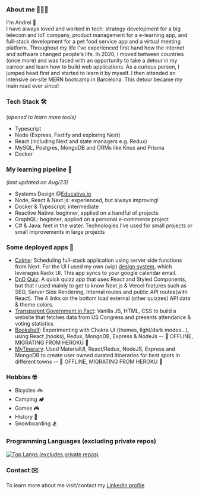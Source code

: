 ### About me 👨🏻‍💻

I'm Andrei 👋   
I have always loved and worked in tech: strategy development for a big telecom and IoT company, product management for a e-learning app, and full-stack development for a pet food service app and a virtual meeting platform. Throughout my life I've experienced first hand how the internet and software changed people's life. In 2020, I moved between countries (once more) and was faced with an opportunity to take a detour in my carreer and learn how to build web applications. As a curious person, I jumped head first and started to learn it by myself. I then attended an intensive on-site MERN bootcamp in Barcelona. This detour became my main road ever since!

### Tech Stack 🛠
*(opened to learn more tools)*
- Typescript
- Node (Express, Fastify and exploring Nest)
- React (including Next and state managers e.g. Redux)
- MySQL, Postgres, MongoDB and ORMs like Knux and Prisma
- Docker

### My learning pipeline 🌱
*(last updated on Aug/23)*
- Systems Design @[Educative.io](https://www.educative.io/path/deep-dive-into-system-design-interview)
- Node, React & Next.js: experienced, but always improving!
- Docker & Typescript: intermediate
- Reactive Native: beginner, applied on a handful of projects
- GraphQL: beginner, applied on a personal e-commerce project
- C# & Java: feet in the water. Technologies I've used for small projects or small improvements in large projects

### Some deployed apps 🚀

- [Calme](https://calme-mu.vercel.app): Scheduling full-stack application using server side functions from Next. For the UI I used my own (wip) [design system](https://www.npmjs.com/package/@celoco-ui/react), which leverages Radix UI. This app syncs to your google calendar email.
- [DnD Quiz](https://dnd-quiz.andrei-ce.vercel.app/): A quick quizz app that uses React and Styled Components, but that I used mainly to get to know Next.js & Vercel features such as SEO, Server Side Rendering, Internal routes and public API routes(with React). The 4 links on the bottom load external (other quizzes) API data & theme colors.
- [Transparent Government in Fact](https://andrei-ce.github.io/TGiF/): Vanilla JS, HTML, CSS to build a website that fetches data from US Congress and presents attendance & voting statistics
- [Bookshelf](https://bookshelf-ac.herokuapp.com/): Experimenting with Chakra UI (themes, light/dark modes...), using React (hooks), Redux, MongoDB, Express & NodeJs -- 🚧 OFFLINE, MIGRATING FROM HEROKU 🚧
- [MyTinerary](https://mytinerary-ac.herokuapp.com/): Used MaterialUI, React/Redux, NodeJS, Express and MongoDB to create user owned curated itineraries for best spots in different towns -- 🚧 OFFLINE, MIGRATING FROM HEROKU 🚧


### Hobbies 🤓
- Bicycles 🚲 
- Camping 🏕
- Games 🎮
- History 📖
- Snowboarding 🏂

### Programming Languages (excluding private repos)
[![Top Langs (excludes private repos)](https://github-readme-stats.vercel.app/api/top-langs/?username=andrei-ce)](https://github.com/andrei-ce/github-readme-stats)

### Contact ✉️
To learn more about me visit/contact my [LinkedIn profile](https://www.linkedin.com/in/andreice/)
